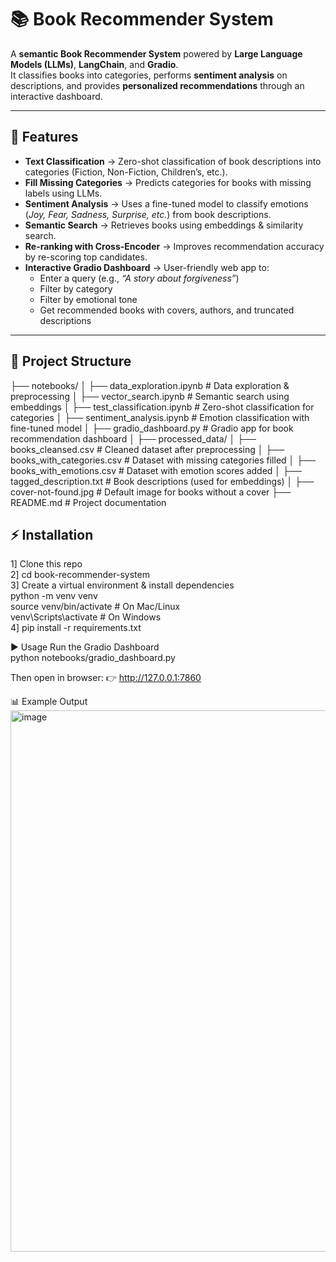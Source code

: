 # 📚 Book Recommender System  

A **semantic Book Recommender System** powered by **Large Language Models (LLMs)**, **LangChain**, and **Gradio**.  
It classifies books into categories, performs **sentiment analysis** on descriptions, and provides **personalized recommendations** through an interactive dashboard.  

---

## 🚀 Features  

- **Text Classification** → Zero-shot classification of book descriptions into categories (Fiction, Non-Fiction, Children’s, etc.).  
- **Fill Missing Categories** → Predicts categories for books with missing labels using LLMs.  
- **Sentiment Analysis** → Uses a fine-tuned model to classify emotions (*Joy, Fear, Sadness, Surprise, etc.*) from book descriptions.  
- **Semantic Search** → Retrieves books using embeddings & similarity search.  
- **Re-ranking with Cross-Encoder** → Improves recommendation accuracy by re-scoring top candidates.  
- **Interactive Gradio Dashboard** → User-friendly web app to:  
  - Enter a query (e.g., *“A story about forgiveness”*)  
  - Filter by category  
  - Filter by emotional tone  
  - Get recommended books with covers, authors, and truncated descriptions  

---

## 📂 Project Structure  
├── notebooks/
│ ├── data_exploration.ipynb # Data exploration & preprocessing
│ ├── vector_search.ipynb # Semantic search using embeddings
│ ├── test_classification.ipynb # Zero-shot classification for categories
│ ├── sentiment_analysis.ipynb # Emotion classification with fine-tuned model
│ ├── gradio_dashboard.py # Gradio app for book recommendation dashboard
│
├── processed_data/
│ ├── books_cleansed.csv # Cleaned dataset after preprocessing
│ ├── books_with_categories.csv # Dataset with missing categories filled
│ ├── books_with_emotions.csv # Dataset with emotion scores added
│ ├── tagged_description.txt # Book descriptions (used for embeddings)
│
├── cover-not-found.jpg # Default image for books without a cover
├── README.md # Project documentation

## ⚡ Installation

1] Clone this repo <br>
2] cd book-recommender-system  <br>
3] Create a virtual environment & install dependencies <br>
python -m venv venv <br>
source venv/bin/activate   # On Mac/Linux <br>
venv\Scripts\activate      # On Windows <br>
4] pip install -r requirements.txt <br>


▶️ Usage
Run the Gradio Dashboard <br>
python notebooks/gradio_dashboard.py <br>

Then open in browser: 
👉 http://127.0.0.1:7860

📊 Example Output
<img width="1440" height="866" alt="image" src="https://github.com/user-attachments/assets/96acd8e3-1ab2-4bd0-96d0-c59443097848" />


